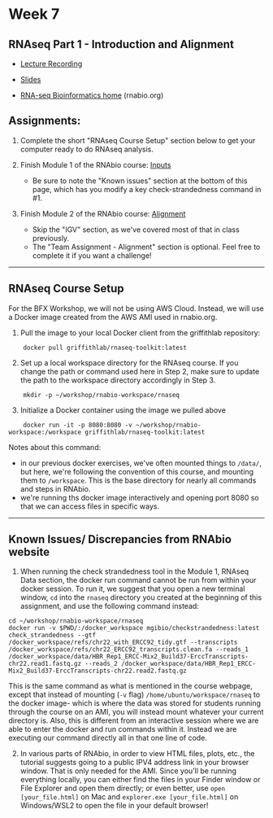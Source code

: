 # Week 7
## RNAseq Part 1 - Introduction and Alignment

- [Lecture Recording](https://wustl.box.com/s/l65rqdcew6rnk31a9sgppkjz8bu3s4p6)

- [Slides](RNASeq_part1_bfx.pdf)

- [RNA-seq Bioinformatics home](https://rnabio.org/course) (rnabio.org)

## Assignments:
1. Complete the short "RNAseq Course Setup" section below to get your computer ready to do RNAseq analysis.

2. Finish Module 1 of the RNAbio course: [Inputs](https://rnabio.org/module-01-inputs/0001/01/01/Intro_to_Inputs/)
    - Be sure to note the "Known issues" section at the bottom of this page, which has you modify a key check-strandedness command in #1. 
3. Finish Module 2 of the RNAbio course: [Alignment](https://rnabio.org/module-02-alignment/0002/01/01/Intro_to_Alignment/)
    - Skip the "IGV" section, as we've covered most of that in class previously. 
    - The "Team Assignment - Alignment" section is optional. Feel free to complete it if you want a challenge!
    
----

## RNAseq Course Setup
For the BFX Workshop, we will not be using AWS Cloud. Instead, we will use a Docker image created from the AWS AMI used in rnabio.org. 

1) Pull the image to your local Docker client from the griffithlab repository:

```
    docker pull griffithlab/rnaseq-toolkit:latest
```

2) Set up a local workspace directory for the RNAseq course. If you change the path or command used here in Step 2, make sure to update the path to the workspace directory accordingly in Step 3.

```
    mkdir -p ~/workshop/rnabio-workspace/rnaseq
```

3) Initialize a Docker container using the image we pulled above

```
    docker run -it -p 8080:8080 -v ~/workshop/rnabio-workspace:/workspace griffithlab/rnaseq-toolkit:latest
```

Notes about this command:
- in our previous docker exercises, we've often mounted things to `/data/`, but here, we're following the convention of this course, and mounting them to `/workspace`.  This is the base directory for nearly all commands and steps in RNAbio.
- we're running ths docker image interactively and opening port 8080 so that we can access files in specific ways.


--- 
## Known Issues/ Discrepancies from RNAbio website
1. When running the check strandedness tool in the Module 1, RNAseq Data section, the docker run command cannot be run from within your docker session. To run it, we suggest that you open a new terminal window, `cd` into the `rnaseq` directory you created at the beginning of this assignment, and use the following command instead:
```
cd ~/workshop/rnabio-workspace/rnaseq
docker run -v $PWD/:/docker_workspace mgibio/checkstrandedness:latest check_strandedness --gtf /docker_workspace/refs/chr22_with_ERCC92_tidy.gtf --transcripts /docker_workspace/refs/chr22_ERCC92_transcripts.clean.fa --reads_1 /docker_workspace/data/HBR_Rep1_ERCC-Mix2_Build37-ErccTranscripts-chr22.read1.fastq.gz --reads_2 /docker_workspace/data/HBR_Rep1_ERCC-Mix2_Build37-ErccTranscripts-chr22.read2.fastq.gz
```
This is the same command as what is mentioned in the course webpage, except that instead of mounting (`-v` flag) `/home/ubuntu/workspace/rnaseq` to the docker image- which is where the data was stored for students running through the course on an AMI, you will instead mount whatever your current directory is. Also, this is different from an interactive session where we are able to enter the docker and run commands within it. Instead we are executing our command directly all in that one line of code.

2. In various parts of RNAbio, in order to view HTML files, plots, etc., the tutorial suggests going to a public IPV4 address link in your browser window. That is only needed for the AMI. Since you'll be running everything locally, you can either find the files in your Finder window or File Explorer and open them directly; or even better, use `open [your_file.html]` on Mac and `explorer.exe [your_file.html]` on Windows/WSL2 to open the file in your default browser!
